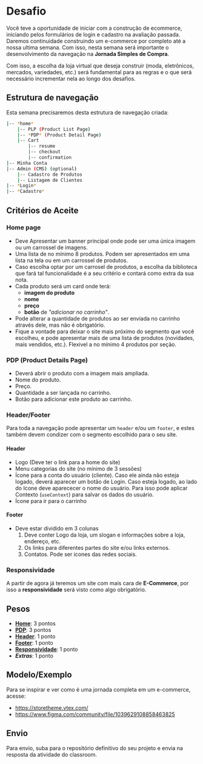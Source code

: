 # Desafio

Você teve a oportunidade de iniciar com a construção de ecommerce, iniciando pelos formulários de login e cadastro na avaliação passada. Daremos continuidade construindo um e-commerce por completo até a nossa ultima semana. Com isso, nesta semana será importante o desenvolvimento da navegação na **Jornada Simples de Compra**.

Com isso, a escolha da loja virtual que deseja construir (moda, eletrônicos, mercados, variedades, etc.) será fundamental para as regras e o que será necessário incrementar nela ao longo dos desafios.

## Estrutura de navegação

Esta semana precisaremos desta estrutura de navegação criada:

```bash
|-- *home*
    |-- PLP (Product List Page)
    |-- *PDP* (Product Detail Page)
    |-- Cart
        |-- resume
        |-- checkout
        |-- confirmation
|-- Minha Conta
|-- Admin (CMS) (optional)
    |-- Cadastro de Produtos
    |-- Listagem de Clientes
|-- *Login* 
|-- *Cadastro*
```

## Critérios de Aceite

### Home page

- Deve Apresentar um banner principal onde pode ser uma única imagem ou um carrossel de imagens.
- Uma lista de no mínimo 8 produtos. Podem ser apresentados em uma lista na tela ou em um carrossel de produtos.
- Caso escolha optar por um carrosel de produtos, a escolha da biblioteca que fará tal funcionalidade é a seu critério e contará como extra da sua nota.
- Cada produto será um card onde terá:
  - **imagem do produto** 
  - **nome** 
  - **preço** 
  - **botão** de *"adicionar no carrinho"*. 
- Pode alterar a quantidade de produtos ao ser enviada no carrinho através dele, mas não é obrigatório.
- Fique a vontade para deixar o site mais próximo do segmento que você escolheu, e pode apresentar mais de uma lista de produtos (novidades, mais vendidos, etc.). Flexivel a no mínimo 4 produtos por seção.

### PDP (Product Details Page)

- Deverá abrir o produto com a imagem mais ampliada.
- Nome do produto.
- Preço.
- Quantidade a ser lançada no carrinho.
- Botão para adicionar este produto ao carrinho.

### Header/Footer

Para toda a navegação pode apresentar um `header` e/ou um `footer`, e estes também devem condizer com o segmento escolhido para o seu site.

#### Header

- Logo (Deve ter o link para a home do site)
- Menu categorias do site (no mínimo de 3 sessões)
- Ícone para a conta do usuário (cliente). Caso ele ainda não esteja logado, deverá aparecer um botão de Login. Caso esteja logado, ao lado do Icone deve aparececer o nome do usuário. Para isso pode aplicar Contexto (`useContext`) para salvar os dados do usuário.
- Ícone para ir para o carrinho

#### Footer

- Deve estar dividido em 3 colunas
   1. Deve conter Logo da loja, um slogan e informações sobre a loja, endereço, etc.
   2. Os links para diferentes partes do site e/ou links externos.
   3. Contatos. Pode ser icones das redes sociais.

### Responsividade

A partir de agora já teremos um site com mais cara de **E-Commerce**, por isso a **responsividade** será visto como algo obrigatório.

## Pesos

- [**Home**](#home-page): 3 pontos
- [**PDP**](#pdp-product-details-page): 3 pontos
- [**Header**](#header): 1 ponto
- [**Footer**](#footer): 1 ponto 
- [**Responsividade**](#responsividade): 1 ponto
- ***Extras***: 1 ponto

## Modelo/Exemplo

Para se inspirar e ver como é uma jornada completa em um e-commerce, acesse: 
- <https://storetheme.vtex.com/>
- <https://www.figma.com/community/file/1039629108858463825>

## Envio

Para envio, suba para o repositório definitivo do seu projeto e envia na resposta da atividade do classroom.
